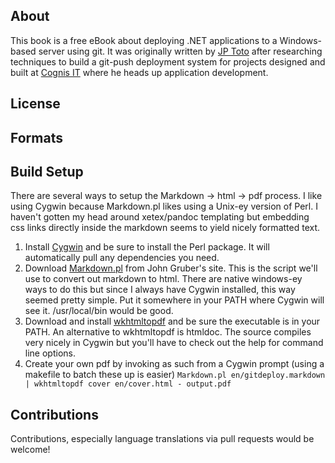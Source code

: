 ## About ##
This book is a free eBook about deploying .NET applications to a Windows-based server using git. It was originally written by [JP Toto](http://jptoto.jp) after researching techniques to build a git-push deployment system for projects designed and built at [Cognis IT](http://www.cognisit.com) where he heads up application development.
## License ##
## Formats ##
## Build Setup ##
There are several ways to setup the Markdown -> html -> pdf process. I like using Cygwin because Markdown.pl
likes using a Unix-ey version of Perl. I haven't gotten my head around xetex/pandoc templating but embedding css
links directly inside the markdown seems to yield nicely formatted text.  

1. Install [Cygwin](http://www.cygwin.com) and be sure to install the Perl package. It will automatically pull
any dependencies you need.
2.  Download [Markdown.pl](http://daringfireball.net/projects/markdown/) from John Gruber's site. This is the script we'll use
to convert out markdown to html. There are native windows-ey ways to do this but since I always have Cygwin installed, this way
seemed pretty simple. Put it somewhere in your PATH where Cygwin will see it. /usr/local/bin would be good.
3. Download and install [wkhtmltopdf](http://code.google.com/p/wkhtmltopdf/) and be sure the executable is in your PATH. An alternative
to wkhtmltopdf is htmldoc. The source compiles very nicely in Cygwin but you'll have to check out the help for command line options.
4. Create your own pdf by invoking as such from a Cygwin prompt (using a makefile to batch these up is easier) `Markdown.pl en/gitdeploy.markdown | wkhtmltopdf cover en/cover.html - output.pdf`

## Contributions ##
Contributions, especially language translations via pull requests would be welcome!